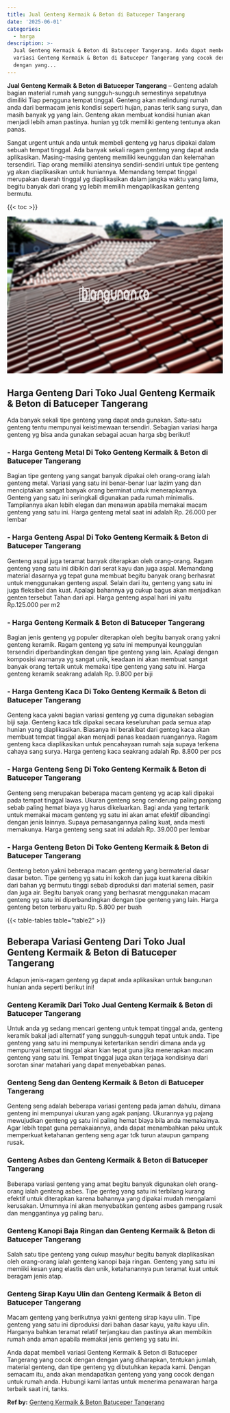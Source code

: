 ```yaml
---
title: Jual Genteng Kermaik & Beton di Batuceper Tangerang
date: '2025-06-01'
categories:
  - harga
description: >-
  Jual Genteng Kermaik & Beton di Batuceper Tangerang. Anda dapat membeli
  variasi Genteng Kermaik & Beton di Batuceper Tangerang yang cocok dengan
  dengan yang...
---
```


**Jual Genteng Kermaik & Beton di Batuceper Tangerang** – Genteng adalah bagian material rumah yang sungguh-sungguh semestinya sepatutnya dimiliki Tiap pengguna tempat tinggal. Genteng akan melindungi rumah anda dari bermacam jenis kondisi seperti hujan, panas terik sang surya, dan masih banyak yg yang lain. Genteng akan membuat kondisi hunian akan menjadi lebih aman pastinya. hunian yg tdk memiliki genteng tentunya akan panas.

Sangat urgent untuk anda untuk membeli genteng yg harus dipakai dalam sebuah tempat tinggal. Ada banyak sekali ragam genteng yang dapat anda aplikasikan. Masing-masing genteng memiliki keunggulan dan kelemahan tersendiri. Tiap orang memiliki atensinya sendiri-sendiri untuk tipe genteng yg akan diaplikasikan untuk huniannya. Memandang tempat tinggal merupakan daerah tinggal yg diaplikasikan dalam jangka waktu yang lama, begitu banyak dari orang yg lebih memilih mengaplikasikan genteng bermutu.

{{< toc >}}

![Jual Genteng Kermaik & Beton di Batuceper Tangerang](/images/genteng-minimalis-murah09.png)

## Harga Genteng Dari Toko Jual Genteng Kermaik & Beton di Batuceper Tangerang

Ada banyak sekali tipe genteng yang dapat anda gunakan. Satu-satu genteng tentu mempunyai keistimewaan tersendiri. Sebagian variasi harga genteng yg bisa anda gunakan sebagai acuan harga sbg berikut!

### \- Harga Genteng Metal Di Toko Genteng Kermaik & Beton di Batuceper Tangerang

Bagian tipe genteng yang sangat banyak dipakai oleh orang-orang ialah genteng metal. Variasi yang satu ini benar-benar luar lazim yang dan menciptakan sangat banyak orang berminat untuk menerapkannya. Genteng yang satu ini seringkali digunakan pada rumah minimalis. Tampilannya akan lebih elegan dan menawan apabila memakai macam genteng yang satu ini. Harga genteng metal saat ini adalah Rp. 26.000 per lembar

### \- Harga Genteng Aspal Di Toko Genteng Kermaik & Beton di Batuceper Tangerang

Genteng aspal juga teramat banyak diterapkan oleh orang-orang. Ragam genteng yang satu ini dibikin dari serat kayu dan juga aspal. Memandang material dasarnya yg tepat guna membuat begitu banyak orang berhasrat untuk menggunakan genteng aspal. Selain dari itu, genteng yang satu ini juga fleksibel dan kuat. Apalagi bahannya yg cukup bagus akan menjadikan genten tersebut Tahan dari api. Harga genteng aspal hari ini yaitu Rp.125.000 per m2

### \- Harga Genteng Kermaik & Beton di Batuceper Tangerang

Bagian jenis genteng yg populer diterapkan oleh begitu banyak orang yakni genteng keramik. Ragam genteng yg satu ini mempunyai keunggulan tersendiri diperbandingkan dengan tipe genteng yang lain. Apalagi dengan komposisi warnanya yg sangat unik, keadaan ini akan membuat sangat banyak orang tertaik untuk memakai tipe genteng yang satu ini. Harga genteng keramik seakrang adalah Rp. 9.800 per biji

### \- Harga Genteng Kaca Di Toko Genteng Kermaik & Beton di Batuceper Tangerang

Genteng kaca yakni bagian variasi genteng yg cuma digunakan sebagian biji saja. Genteng kaca tdk dipakai secara keseluruhan pada semua atap hunian yang diaplikasikan. Biasanya ini berakibat dari genteg kaca akan membuat tempat tinggal akan menjadi panas keadaan ruangannya. Ragam genteng kaca diaplikasikan untuk pencahayaan rumah saja supaya terkena cahaya sang surya. Harga genteng kaca seakrang adalah Rp. 8.800 per pcs

### \- Harga Genteng Seng Di Toko Genteng Kermaik & Beton di Batuceper Tangerang

Genteng seng merupakan beberapa macam genteng yg acap kali dipakai pada tempat tinggal lawas. Ukuran genteng seng cenderung paling panjang sebab paling hemat biaya yg harus dikeluarkan. Bagi anda yang tertarik untuk memakai macam genteng yg satu ini akan amat efektif dibandingi dengan jenis lainnya. Supaya pemasangannya paling kuat, anda mesti memakunya. Harga genteng seng saat ini adalah Rp. 39.000 per lembar

### \- Harga Genteng Beton Di Toko Genteng Kermaik & Beton di Batuceper Tangerang

Genteng beton yakni beberapa macam genteng yang bermaterial dasar dasar beton. Tipe genteng yg satu ini kokoh dan juga kuat karena dibikin dari bahan yg bermutu tinggi sebab diproduksi dari material semen, pasir dan juga air. Begitu banyak orang yang berhasrat menggunakan macam genteng yg satu ini diperbandingkan dengan tipe genteng yang lain. Harga genteng beton terbaru yaitu Rp. 5.800 per buah

{{< table-tables table="table2" >}}

## Beberapa Variasi Genteng Dari Toko Jual Genteng Kermaik & Beton di Batuceper Tangerang

Adapun jenis-ragam genteng yg dapat anda aplikasikan untuk bangunan hunian anda seperti berikut ini!

### Genteng Keramik Dari Toko Jual Genteng Kermaik & Beton di Batuceper Tangerang

Untuk anda yg sedang mencari genteng untuk tempat tinggal anda, genteng keramik bakal jadi alternatif yang sungguh-sungguh tepat untuk anda. Tipe genteng yang satu ini mempunyai ketertarikan sendiri dimana anda yg mempunyai tempat tinggal akan kian tepat guna jika menerapkan macam genteng yang satu ini. Tempat tinggal juga akan terjaga kondisinya dari sorotan sinar matahari yang dapat menyebabkan panas.

### Genteng Seng dan Genteng Kermaik & Beton di Batuceper Tangerang

Genteng seng adalah beberapa variasi genteng pada jaman dahulu, dimana genteng ini mempunyai ukuran yang agak panjang. Ukurannya yg pajang mewujudkan genteng yg satu ini paling hemat biaya bila anda memakainya. Agar lebih tepat guna pemakaiannya, anda dapat menambahkan paku untuk memperkuat ketahanan genteng seng agar tdk turun ataupun gampang rusak.

### Genteng Asbes dan Genteng Kermaik & Beton di Batuceper Tangerang

Beberapa variasi genteng yang amat begitu banyak digunakan oleh orang-orang ialah genteng asbes. Tipe genteg yang satu ini terbilang kurang efektif untuk diterapkan karena bahannya yang dipakai mudah mengalami kerusakan. Umumnya ini akan menyebabkan genteng asbes gampang rusak dan menggantinya yg paling baru.

### Genteng Kanopi Baja Ringan dan Genteng Kermaik & Beton di Batuceper Tangerang

Salah satu tipe genteng yang cukup masyhur begitu banyak diaplikasikan oleh orang-orang ialah genteng kanopi baja ringan. Genteng yang satu ini memiiki kesan yang elastis dan unik, ketahanannya pun teramat kuat untuk beragam jenis atap.

### Genteng Sirap Kayu Ulin dan Genteng Kermaik & Beton di Batuceper Tangerang

Macam genteng yang berikutnya yakni genteng sirap kayu ulin. Tipe genteng yang satu ini diproduksi dari bahan dasar kayu, yaitu kayu ulin. Harganya bahkan teramat relatif terjangkau dan pastinya akan membikin rumah anda aman apabila memakai jenis genteng yg satu ini.

Anda dapat membeli variasi Genteng Kermaik & Beton di Batuceper Tangerang yang cocok dengan dengan yang diharapkan, tentukan jumlah, material genteng, dan tipe genteng yg dibutuhkan kepada kami. Dengan semacam itu, anda akan mendapatkan genteng yang yang cocok dengan untuk rumah anda. Hubungi kami lantas untuk menerima penawaran harga terbaik saat ini, tanks.

**Ref by:**  [Genteng Kermaik & Beton  Batuceper Tangerang](https://id.wikipedia.org/wiki/Genteng)
